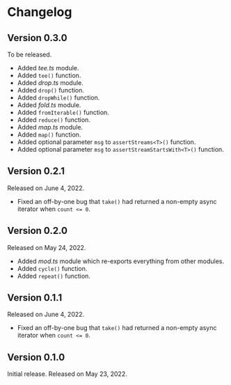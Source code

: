 <!-- deno-fmt-ignore-file -->

Changelog
=========

Version 0.3.0
-------------

To be released.

 -  Added *tee.ts* module.
 -  Added `tee()` function.
 -  Added *drop.ts* module.
 -  Added `drop()` function.
 -  Added `dropWhile()` function.
 -  Added *fold.ts* module.
 -  Added `fromIterable()` function.
 -  Added `reduce()` function.
 -  Added *map.ts* module.
 -  Added `map()` function.
 -  Added optional parameter `msg` to `assertStreams<T>()` function.
 -  Added optional parameter `msg` to `assertStreamStartsWith<T>()` function.


Version 0.2.1
-------------

Released on June 4, 2022.

 -  Fixed an off-by-one bug that `take()` had returned a non-empty async
    iterator when `count <= 0`.


Version 0.2.0
-------------

Released on May 24, 2022.

 -  Added *mod.ts* module which re-exports everything from other modules.
 -  Added `cycle()` function.
 -  Added `repeat()` function.


Version 0.1.1
-------------

Released on June 4, 2022.

 -  Fixed an off-by-one bug that `take()` had returned a non-empty async
    iterator when `count <= 0`.


Version 0.1.0
-------------

Initial release.  Released on May 23, 2022.
